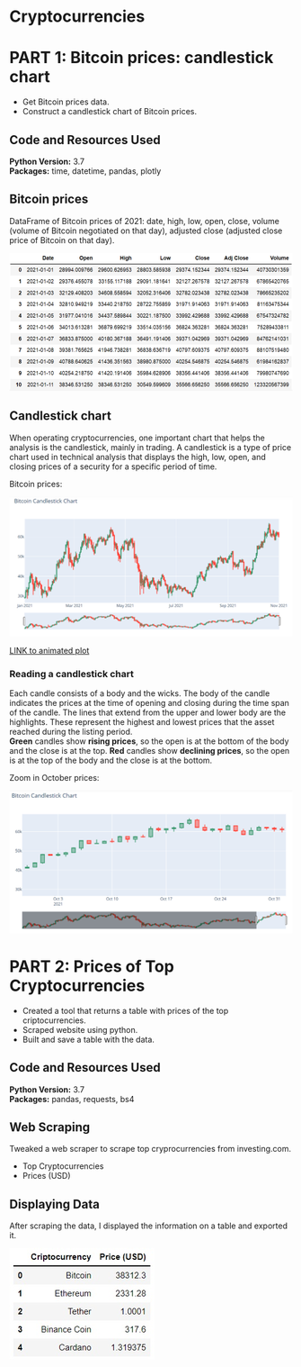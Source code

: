# Cryptocurrencies

# PART 1: Bitcoin prices: candlestick chart
* Get Bitcoin prices data.
* Construct a candlestick chart of Bitcoin prices.

## Code and Resources Used 
**Python Version:** 3.7  
**Packages:** time, datetime, pandas, plotly 

## Bitcoin prices
DataFrame of Bitcoin prices of 2021: date, high, low, open, close, volume (volume of Bitcoin negotiated on that day), adjusted close (adjusted close price of Bitcoin on that day).

![BTC-USD](./images/BTC-USD.png)

## Candlestick chart
When operating cryptocurrencies, one important chart that helps the analysis is the candlestick, mainly in trading. A candlestick is a type of price chart used in technical analysis that displays the high, low, open, and closing prices of a security for a specific period of time. 

Bitcoin prices:

![candlestick-bitcoin](./images/bitcoin-candlestick.png)

[LINK to animated plot](https://chart-studio.plotly.com/~melisadigiacomo/15)  

### Reading a candlestick chart
Each candle consists of a body and the wicks. The body of the candle indicates the prices at the time of opening and closing during the time span of the candle. The lines that extend from the upper and lower body are the highlights. These represent the highest and lowest prices that the asset reached during the listing period.  
**Green** candles show **rising prices**, so the open is at the bottom of the body and the close is at the top. **Red** candles show **declining prices**, so the open is at the top of the body and the close is at the bottom.

Zoom in October prices:

![candlestick-bitcoin-Oct](./images/bitcoin-candlestick-oct.png)  


# PART 2: Prices of Top Cryptocurrencies
* Created a tool that returns a table with prices of the top criptocurrencies.
* Scraped website using python.
* Built and save a table with the data.

## Code and Resources Used 
**Python Version:** 3.7  
**Packages:** pandas, requests, bs4 

## Web Scraping
Tweaked a web scraper to scrape top cryprocurrencies from investing.com.
*	Top Cryptocurrencies
*	Prices (USD)
 
## Displaying Data
After scraping the data, I displayed the information on a table and exported it.

![table-topcryto](./images/Crypto_table.jpg)